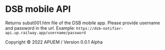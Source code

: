 # DSB mobile API

Returns subst001.htm file of the DSB mobile app.
Please provide username and password in the url. Example: ```https://dsb-notifier-api.up.railway.app/username/password```

Copyright © 2022 APUEM / Version 0.0.1 Alpha

